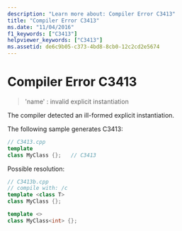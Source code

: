```yaml
---
description: "Learn more about: Compiler Error C3413"
title: "Compiler Error C3413"
ms.date: "11/04/2016"
f1_keywords: ["C3413"]
helpviewer_keywords: ["C3413"]
ms.assetid: de6c9b05-c373-4bd8-8cb0-12c2cd2e5674
---
```

# Compiler Error C3413

> 'name' : invalid explicit instantiation

The compiler detected an ill-formed explicit instantiation.

The following sample generates C3413:

```cpp
// C3413.cpp
template
class MyClass {};   // C3413
```

Possible resolution:

```cpp
// C3413b.cpp
// compile with: /c
template <class T>
class MyClass {};

template <>
class MyClass<int> {};
```

